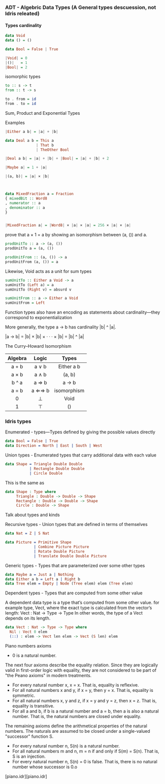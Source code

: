 
### ADT - Algebric Data Types (A General types descuession, not Idris releated)

####  Types cardinality

```Haskell
data Void
data () = ()
```

```Haskell
data Bool = False | True
```

```Haskell
|Void| = 0
|()|   = 1
|Bool| = 2
```

isomorphic types

```Haskell
to :: s -> t
from :: t -> s

to . from = id
from . to = id
```


Sum, Product and Exponential Types

Examples

```Haskell
|Either a b| = |a| + |b|

data Deal a b = This a
  			  | That b
  			  | TheOther Bool

|Deal a b| = |a| + |b| + |Bool| = |a| + |b| + 2

|Maybe a| = 1 + |a|

|(a, b)| = |a| × |b|



data MixedFraction a = Fraction
{ mixedBit :: Word8
, numerator :: a
, denominator :: a
}


|MixedFraction a| = |Word8| × |a| × |a| = 256 × |a| × |a|
```

prove that a × 1 = a by showing an isomorphism between (a, ()) and a.

```Haskell
prodUnitTo :: a -> (a, ())
prodUnitTo a = (a, ())

prodUnitFrom :: (a, ()) -> a
prodUnitFrom (a, ()) = a
````


Likewise, Void acts as a unit for sum types

````Haskell
sumUnitTo :: Either a Void -> a
sumUnitTo (Left a) = a
sumUnitTo (Right v) = absurd v

sumUnitFrom :: a -> Either a Void
sumUnitFrom = Left
````

Function types also have an encoding as
statements about cardinality—they correspond to exponentialization

More generally, the type a -> b has cardinality |b| ^ |a|.

\|a -> b| = |b| × |b| × · · · × |b| = |b| ^ |a|



The Curry–Howard Isomorphism


|Algebra |  Logic  | Types         |
|:------:|:-------:|:-------------:|
|a + b   |  a ∨ b  | Either a b    |
|a × b   |  a ∧ b  | (a, b)        |
|b ^ a   |  a ⇒ b  |  a -> b       |
|a = b   |  a ⇐⇒ b | isomorphism   |
|  0     |    ⊥    | Void          |
|  1     |    ⊤    | ()            |



### Idris types


Enumerated - types—Types defined by giving the possible values directly

```Idris
data Bool = False | True
data Direction = North | East | South | West
```

Union types - Enumerated types that carry additional data with each value

```Idris 
data Shape = Triangle Double Double
           | Rectangle Double Double
           | Circle Double       
```

This is the same as

```Idris
data Shape : Type where
     Triangle : Double -> Double -> Shape
     Rectangle : Double -> Double -> Shape
     Circle : Double -> Shape
```
Talk about types and kinds
    

Recursive types - Union types that are defined in terms of themselves

```Idris
data Nat = Z | S Nat

data Picture = Primitive Shape
             | Combine Picture Picture
             | Rotate Double Picture
             | Translate Double Double Picture
```

Generic types - Types that are parameterized over some other types

```Idris
data Maybe a = Just a | Nothing
data Either a b = Left a | Right b
data Tree elem = Empty | Node (Tree elem) elem (Tree elem)
```

Dependent types - Types that are computed from some other value

A dependent data type is a type that’s computed from some other value. for example type, Vect, where the exact type is calculated from the vector’s
length:
Vect : Nat -> Type -> Type
In other words, the type of a Vect depends on its length.

```Idris
data Vect : Nat -> Type -> Type where
  Nil : Vect 0 elem
  (::) : elem -> Vect len elem -> Vect (S len) elem
```


Piano numbers axioms

* 0 is a natural number.

The next four axioms describe the equality relation. Since they are logically valid in first-order logic with equality, they are not considered to be part of "the Peano axioms" in modern treatments.

* For every natural number x, x = x. That is, equality is reflexive.
* For all natural numbers x and y, if x = y, then y = x. That is, equality is symmetric.
* For all natural numbers x, y and z, if x = y and y = z, then x = z. That is, equality is transitive.
* For all a and b, if b is a natural number and a = b, then a is also a natural number. That is, the natural numbers are closed under equality.

The remaining axioms define the arithmetical properties of the natural numbers. The naturals are assumed to be closed under a single-valued "successor" function S.

* For every natural number n, S(n) is a natural number.
* For all natural numbers m and n, m = n if and only if S(m) = S(n). That is, S is an injection.
* For every natural number n, S(n) = 0 is false. That is, there is no natural number whose successor is 0.o

[piano.idr][piano.idr]
